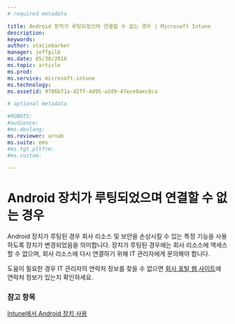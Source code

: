 ```yaml
---
# required metadata

title: Android 장치가 루팅되었으며 연결할 수 없는 경우 | Microsoft Intune
description:
keywords:
author: staciebarker
manager: jeffgilb
ms.date: 05/30/2016
ms.topic: article
ms.prod:
ms.service: microsoft-intune
ms.technology:
ms.assetid: 9786b71a-d2ff-4d95-a2d9-47ece0aec8ca

# optional metadata

#ROBOTS:
#audience:
#ms.devlang:
ms.reviewer: arnab
ms.suite: ems
#ms.tgt_pltfrm:
#ms.custom:

---
```



# Android 장치가 루팅되었으며 연결할 수 없는 경우

Android 장치가 루팅된 경우 회사 리소스 및 보안을 손상시킬 수 있는 특정 기능을 사용하도록 장치가 변경되었음을 의미합니다. 장치가 루팅된 경우에는 회사 리소스에 액세스할 수 없으며, 회사 리소스에 다시 연결하기 위해 IT 관리자에게 문의해야 합니다.

도움이 필요한 경우 IT 관리자의 연락처 정보를 찾을 수 없으면 [회사 포털 웹 사이트](http://portal.manage.microsoft.com)에 연락처 정보가 있는지 확인하세요.

### 참고 항목
[Intune에서 Android 장치 사용](using-your-android-device-with-intune.md)

<!--HONumber=Jun16_HO1-->


